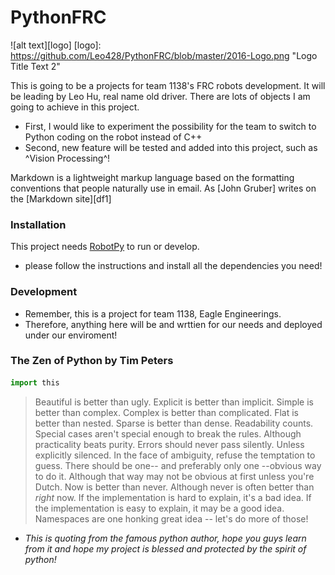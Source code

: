 # PythonFRC
![alt text][logo]
[logo]: https://github.com/Leo428/PythonFRC/blob/master/2016-Logo.png "Logo Title Text 2"

This is going to be a projects for team 1138's FRC robots development. 
It will be leading by Leo Hu, real name old driver. 
There are lots of objects I am going to achieve in this project. 
  - First, I would like to experiment the possibility for the team to switch to Python coding on the robot instead of C++  
  - Second, new feature will be tested and added into this project, such as ^Vision Processing^!
  
Markdown is a lightweight markup language based on the formatting conventions that people naturally use in email.  As [John Gruber] writes on the [Markdown site][df1]

### Installation

This project needs [RobotPy](http://robotpy.readthedocs.io/en/stable/) to run or develop.
* please follow the instructions and install all the dependencies you need! 

### Development
- Remember, this is a project for team 1138, Eagle Engineerings.
- Therefore, anything here will be and wrttien for our needs and deployed under our enviroment! 

### The Zen of Python by Tim Peters
```python 
import this
```
>  Beautiful is better than ugly.
>  Explicit is better than implicit.
  Simple is better than complex.
  Complex is better than complicated.
  Flat is better than nested.
  Sparse is better than dense.
  Readability counts.
  Special cases aren't special enough to break the rules.
  Although practicality beats purity.
  Errors should never pass silently.
  Unless explicitly silenced.
  In the face of ambiguity, refuse the temptation to guess.
  There should be one-- and preferably only one --obvious way to do it.
  Although that way may not be obvious at first unless you're Dutch.
  Now is better than never.
  Although never is often better than *right* now.
  If the implementation is hard to explain, it's a bad idea.
  If the implementation is easy to explain, it may be a good idea.
  Namespaces are one honking great idea -- let's do more of those!

- _This is quoting from the famous python author, hope you guys learn from it and hope my project is blessed and protected 
by the spirit of python!_
